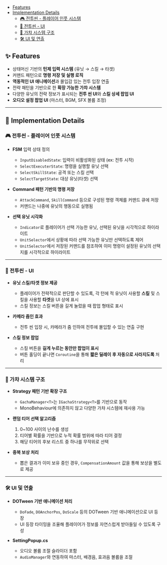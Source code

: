 - [Features](#features)
- [Implementation Details](#-implementation-details)
  - [🎮 전투씬 - 플레이어 인풋 시스템](#-전투씬---플레이어-인풋-시스템)
  - [🎨 전투씬 - UI](#-전투씬---ui)
  - [🎲 가챠 시스템 구조](#-가챠-시스템-구조)
  - [🛠 UI 및 연출](#-ui-및-연출)

## ✨ Features

- 상태머신 기반의 **턴제 입력 시스템** (유닛 → 스킬 → 타겟)
- 커맨드 패턴으로 **명령 저장 및 실행 로직**
- **역동적인 UI 애니메이션**과 몰입감 있는 전투 입장 연출
- 전략 패턴을 기반으로 한 **확장 가능한 가챠 시스템**
- 다양한 유닛의 전략 정보가 표시되는 **전투 씬 UI**와 **스킬 상세 팝업 UI**
- **오디오 설정 팝업 UI** (마스터, BGM, SFX 볼륨 조정)

---

## 🧠 Implementation Details

### 🎮 전투씬 - 플레이어 인풋 시스템

- **FSM** 입력 상태 정의
  - `InputDisabledState`: 입력이 비활성화된 상태 (ex: 전투 시작)
  - `SelectExecuterState`: 명령을 실행할 유닛 선택
  - `SelectSkillState`: 공격 또는 스킬 선택
  - `SelectTargetState`: 대상 유닛(타겟) 선택

- **Command 패턴 기반의 명령 저장**
  - `AttackCommand`, `SkillCommand` 등으로 구성된 명령 객체를 커맨드 큐에 저장
  - 커맨드는 나중에 유닛의 행동으로 실행됨

- **선택 유닛 시각화**
  - `Indicator`로 플레이어가 선택 가능한 유닛, 선택된 유닛을 시각적으로 하이라이트 
  - `UnitSelector`에서 상황에 따라 선택 가능한 유닛만 선택하도록 제어
  - `UnitSelector`에서 저장된 커맨드를 참조하여 이미 명령이 설정된 유닛의 선택지를 시각적으로 하이라이트

---

### 🎨 전투씬 - UI
- **유닛 스킬/타겟 정보 제공**
  - 플레이어가 전략적으로 판단할 수 있도록, 각 턴에 적 유닛이 사용할 **스킬** 및 스킬을 사용할 **타겟**을 UI 상에 표시
  - 스킬 정보는 스킬 버튼을 길게 눌렀을 때 팝업 형태로 표시

- **카메라 줌인 효과**
  - 전투 씬 입장 시, 카메라가 줌 인하여 전투에 몰입할 수 있는 연출 구현

- **스킬 정보 팝업**
  - 스킬 버튼을 **길게 누르는 동안만 팝업이 표시**
  - 버튼 홀딩이 끝나면 `Coroutine`을 통해 **짧은 딜레이 후 자동으로 사라지도록** 처리

---

### 🎲 가챠 시스템 구조

- **Strategy 패턴 기반 확장 구조**
  - `GachaManager<T>`는 `IGachaStrategy<T>`를 기반으로 동작
  - MonoBehaviour에 의존하지 않고 다양한 가챠 시스템에 재사용 가능

- **랜덤 티어 선택 알고리즘**
  1. 0~100 사이의 난수를 생성
  2. 티어별 확률을 기반으로 누적 확률 범위에 따라 티어 결정
  3. 해당 티어의 후보 리스트 중 하나를 무작위로 선택

- **중복 보상 처리**
  - 뽑은 결과가 이미 보유 중인 경우, `CompensationAmount` 값을 통해 보상을 별도로 제공

---

### 🛠 UI 및 연출
- **DOTween 기반 애니메이션 처리**
  - `DoFade`, `DOAnchorPos`, `DoScale` 등의 DOTween 기반 애니메이션으로 UI 등장
  - UI 등장 타이밍을 조율해 플레이어가 정보를 자연스럽게 받아들일 수 있도록 구성
 
- **SettingPopup.cs**
  - 오디오 볼륨 조절 슬라이더 포함
  - `AudioManager`와 연동하여 마스터, 배경음, 효과음 볼륨을 조절
